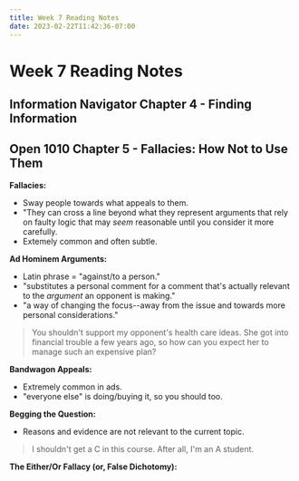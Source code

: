 ```yaml
---
title: Week 7 Reading Notes
date: 2023-02-22T11:42:36-07:00
---
```

# Week 7 Reading Notes

## Information Navigator Chapter 4 - Finding Information

## Open 1010 Chapter 5 - Fallacies: How Not to Use Them

**Fallacies:** 
- Sway people towards what appeals to them. 
- "They can cross a line beyond what they represent arguments that rely on faulty logic that may *seem* reasonable until you consider it more carefully.
- Extemely common and often subtle.

**Ad Hominem Arguments:**
- Latin phrase = "against/to a person."
- "substitutes a personal comment for a comment that's actually relevant to the *argument* an opponent is making."
- "a way of changing the focus--away from the issue and towards more personal considerations."

> You shouldn't support my opponent's health care ideas. She got into financial trouble a few years ago, so how can you expect her to manage such an expensive plan?

**Bandwagon Appeals:**
- Extremely common in ads.
- "everyone else" is doing/buying it, so you should too.

**Begging the Question:**
- Reasons and evidence are not relevant to the current topic.

> I shouldn't get a C in this course. After all, I'm an A student.

**The Either/Or Fallacy (or, False Dichotomy):**
